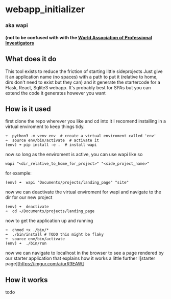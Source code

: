 # webapp_initializer
### aka wapi 
#### (not to be confused with with the [World Association of Professional Investigators](https://www.wapi.com)

## What does it do
This tool exists to reduce the friction of starting little sideprojects
Just give it an application name (no spaces) with a path to put it (relative to home, dirs don't need to exist but they can)
and it generate the startercode for a Flask, React, Sqlite3 webapp. 
It's probably best for SPAs but you can extend the code it generates however you want

## How is it used
first clone the repo wherever you like and cd into it 
I recomend installing in a virtual enviroment to keep things tidy. 

```
➜  python3 -m venv env  # create a virtual enviroment called 'env'
➜  source env/bin/activate  # activate it
(env) ➜ pip install -e .  # install wapi
```

now so long as the enviroment is active, you can use wapi like so 
```
wapi "<dir_relative_to_home_for_project>" "<side_project_name>"
```
for example:
```
(env) ➜  wapi "Documents/projects/landing_page" "site"
```
now we can deactivate the virtual enviroment for wapi and navigate to the dir for our new project
```
(env) ➜  deactivate
➜  cd ~/Documents/projects/landing_page
```
now to get the application up and running
```
➜  chmod +x ./bin/*
➜  ./bin/install # TODO this might be flaky
➜  source env/bin/activate
(env) ➜  ./bin/run
```
now we can navigate to localhost in the browser to see a page rendered by our starter application that explains how it works a little further
![starter page][https://imgur.com/a/urR3EAW]

## How it works
todo
